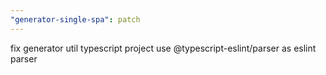 ```yaml
---
"generator-single-spa": patch
---
```


fix generator util typescript project use @typescript-eslint/parser as eslint parser
